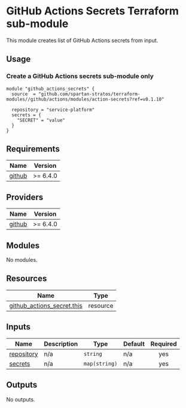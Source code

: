 # GitHub Actions Secrets Terraform sub-module

This module creates list of GitHub Actions secrets from input.

## Usage

### Create a GitHub Actions secrets sub-module only

```hcl
module "github_actions_secrets" {
  source  = "github.com/spartan-stratos/terraform-modules//github/actions/modules/action-secrets?ref=v0.1.10"

  repository = "service-platform"
  secrets = {
    "SECRET" = "value"
  }
}
```

<!-- BEGIN_TF_DOCS -->

## Requirements

| Name                                                             | Version   |
|------------------------------------------------------------------|-----------|
| <a name="requirement_github"></a> [github](#requirement\_github) | \>= 6.4.0 |

## Providers

| Name                                                       | Version   |
|------------------------------------------------------------|-----------|
| <a name="provider_github"></a> [github](#provider\_github) | \>= 6.4.0 |

## Modules

No modules.

## Resources

| Name                                                                                                                           | Type     |
|--------------------------------------------------------------------------------------------------------------------------------|----------|
| [github_actions_secret.this](https://registry.terraform.io/providers/integrations/github/latest/docs/resources/actions_secret) | resource |

## Inputs

| Name                                                             | Description | Type          | Default | Required |
|------------------------------------------------------------------|-------------|---------------|---------|:--------:|
| <a name="input_repository"></a> [repository](#input\_repository) | n/a         | `string`      | n/a     |   yes    |
| <a name="input_secrets"></a> [secrets](#input\_secrets)          | n/a         | `map(string)` | n/a     |   yes    |

## Outputs

No outputs.
<!-- END_TF_DOCS -->